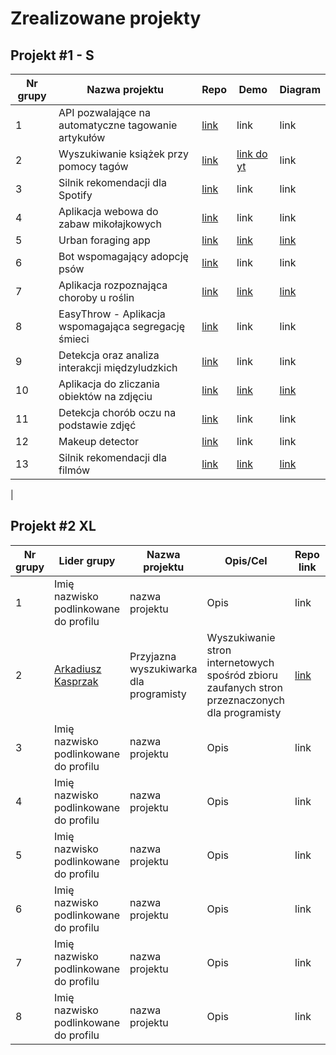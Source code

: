 # Zrealizowane projekty

## Projekt #1 - S

| Nr grupy | Nazwa projektu                                                                                                        | Repo | Demo | Diagram |
|----------|---------------------------------------------------------------------------------------------------------------------------|------|------|---------|
| 1        | API pozwalające na automatyczne tagowanie artykułów | [link](https://github.com/iruszpel/Azure-Projekt-S)    | link    | link |
| 2        | Wyszukiwanie książek przy pomocy tagów              | [link](https://github.com/Kasprzak-Arkadiusz/Azure-S)    | [link do yt](https://www.youtube.com/watch?v=PaKqKWVUsoU)    | link |
| 3        | Silnik rekomendacji dla Spotify                     | [link](https://github.com/mihawb/synapse-recommendations)    | link    | link |
| 4        | Aplikacja webowa do zabaw mikołajkowych             | [link](https://github.com/SmiledProgrammer/StNicholasGiftsAzure)    | link    | link |
| 5        | Urban foraging app                                      | [link](https://github.com/legeof008/urban-foraging-app)    | [link](https://www.youtube.com/watch?v=EaqB8KdXMjs)    | [link](https://user-images.githubusercontent.com/81482531/204142180-56e186f6-0bb3-4099-b540-b0e4d3beb39c.png) |
| 6        | Bot wspomagający adopcję psów                                     | [link](https://github.com/luizalouise/DogAdoptionHelper)    | link    | link |
| 7        | Aplikacja rozpoznająca choroby u roślin             | [link](https://github.com/KomorowskiKuba/plant-disease-detection)    | [link](https://www.youtube.com/watch?v=Qs1Xk0x3tXE)    | [link](https://github.com/KomorowskiKuba/plant-disease-classification/blob/master/diagram.jpg) |
| 8        | EasyThrow - Aplikacja wspomagająca segregację śmieci | [link](https://github.com/EasyThrowCompany/EasyThrow)    | link    | link |
| 9        | Detekcja oraz analiza interakcji międzyludzkich     | [link](https://github.com/TomaszGryczka/HADaR)    | link    | link |
| 10        | Aplikacja do zliczania obiektów na zdjęciu          | [link](https://github.com/Majkel572/AzureObjCounter-S)    | [link](https://www.youtube.com/watch?v=y1BxUNQ7Llc)    | [link](https://user-images.githubusercontent.com/73585472/204158222-f5066195-ce66-4457-a8c2-8f614bc4851e.png) |
| 11        | Detekcja chorób oczu na podstawie zdjęć                                     | [link](https://github.com/NeferHikari/Detekcja-chorob-oczu-na-podstawie-zdjec.git)    | link    | link |
| 12       | Makeup detector                                      | [link](https://github.com/wojcikm11/makeup-detector-web-app)    | link    | link |
| 13        | Silnik rekomendacji dla filmów                                      | [link](https://github.com/ancq99/azure-movie-recommendation-engine)    | [link](https://www.youtube.com/watch?v=BDy3EB7fzNY)    | [link](https://user-images.githubusercontent.com/66008982/204089823-8548dacb-f3a8-4a16-9fcc-b846be7da6c2.png)
 |


## Projekt #2 XL

| Nr grupy | Lider grupy | Nazwa projektu | Opis/Cel  | Repo link | Demo link                |
|----------|-------------|----------------|-----------|-----------|--------------------------|
| 1        | Imię nazwisko podlinkowane do profilu | nazwa projektu | Opis | link | link |
| 2        | [Arkadiusz Kasprzak](https://github.com/Kasprzak-Arkadiusz) | Przyjazna wyszukiwarka dla programisty | Wyszukiwanie stron internetowych spośród zbioru zaufanych stron przeznaczonych dla programisty | [link](https://github.com/Kasprzak-Arkadiusz/Azure-XL) | [link](https://milewsa3.github.io/azure-xl-frontend/) |
| 3        | Imię nazwisko podlinkowane do profilu | nazwa projektu | Opis | link | link |
| 4        | Imię nazwisko podlinkowane do profilu | nazwa projektu | Opis | link | link |
| 5        | Imię nazwisko podlinkowane do profilu | nazwa projektu | Opis | link | link |
| 6        | Imię nazwisko podlinkowane do profilu | nazwa projektu | Opis | link | link |
| 7        | Imię nazwisko podlinkowane do profilu | nazwa projektu | Opis | link | link |
| 8        | Imię nazwisko podlinkowane do profilu | nazwa projektu | Opis | link | link |

